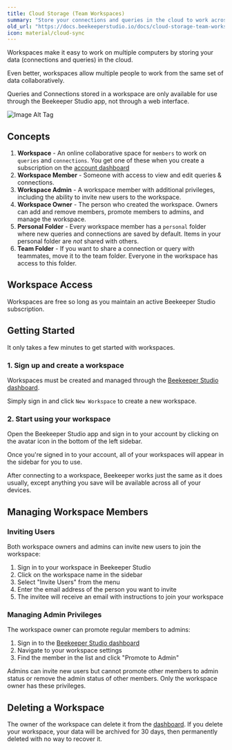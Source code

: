 ```yaml
---
title: Cloud Storage (Team Workspaces)
summary: "Store your connections and queries in the cloud to work across multiple machines, or collaborate with others."
old_url: "https://docs.beekeeperstudio.io/docs/cloud-storage-team-workspaces"
icon: material/cloud-sync
---
```



Workspaces make it easy to work on multiple computers by storing your data (connections and queries) in the cloud.

Even better, workspaces allow multiple people to work from the same set of data collaboratively.

Queries and Connections stored in a workspace are only available for use through the Beekeeper Studio app, not through a web interface.

![Image Alt Tag](../assets/images/cloud-storage-team-workspaces-28.png)

## Concepts

1. **Workspace** - An online collaborative space for `members` to work on `queries` and `connections`. You get one of these when you create a subscription on the [account dashboard](https://app.beekeeperstudio.io)
2. **Workspace Member** - Someone with access to view and edit queries & connections.
3. **Workspace Admin** - A workspace member with additional privileges, including the ability to invite new users to the workspace.
4. **Workspace Owner** - The person who created the workspace. Owners can add and remove members, promote members to admins, and manage the workspace.
5. **Personal Folder** - Every workspace member has a `personal` folder where new queries and connections are saved by default. Items in your personal folder are *not* shared with others.
6. **Team Folder** - If you want to share a connection or query with teammates, move it to the team folder. Everyone in the workspace has access to this folder.

## Workspace Access

Workspaces are free so long as you maintain an active Beekeeper Studio subscription.

## Getting Started

It only takes a few minutes to get started with workspaces.

### 1. Sign up and create a workspace

Workspaces must be created and managed through the [Beekeeper Studio dashboard][dashboard].

Simply sign in and click `New Workspace` to create a new workspace.

### 2. Start using your workspace

Open the Beekeeper Studio app and sign in to your account by clicking on the avatar icon in the bottom of the left sidebar.

Once you're signed in to your account, all of your workspaces will appear in the sidebar for you to use.

After connecting to a workspace, Beekeeper works just the same as it does usually, except anything you save will be available across all of your devices.

## Managing Workspace Members

### Inviting Users

Both workspace owners and admins can invite new users to join the workspace:

1. Sign in to your workspace in Beekeeper Studio
2. Click on the workspace name in the sidebar
3. Select "Invite Users" from the menu
4. Enter the email address of the person you want to invite
5. The invitee will receive an email with instructions to join your workspace

### Managing Admin Privileges

The workspace owner can promote regular members to admins:

1. Sign in to the [Beekeeper Studio dashboard][dashboard]
2. Navigate to your workspace settings
3. Find the member in the list and click "Promote to Admin"

Admins can invite new users but cannot promote other members to admin status or remove the admin status of other members. Only the workspace owner has these privileges.

## Deleting a Workspace

The owner of the workspace can delete it from the [dashboard][dashboard]. If you delete your workspace, your data will be archived for 30 days, then permanently deleted with no way to recover it.


[dashboard]: https://app.beekeeperstudio.io

